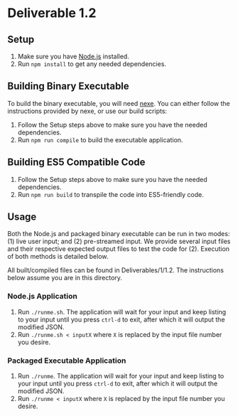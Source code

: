# Deliverable 1.2

## Setup
1. Make sure you have [Node.js](https://nodejs.org/en/) installed. 
2. Run `npm install` to get any needed dependencies. 

## Building Binary Executable
To build the binary executable, you will need [nexe](https://github.com/nexe). You can either follow the instructions provided by nexe, or use our build scripts:
1. Follow the Setup steps above to make sure you have the needed dependencies. 
2. Run `npm run compile` to build the executable application. 

## Building ES5 Compatible Code
1. Follow the Setup steps above to make sure you have the needed dependencies.
2. Run `npm run build` to transpile the code into ES5-friendly code.

## Usage
Both the Node.js and packaged binary executable can be run in two modes: (1) live user input; and (2) pre-streamed input. We provide several input files and their respective expected output files to test the code for (2). Execution of both methods is detailed below. 

All built/compiled files can be found in Deliverables/1/1.2. The instructions below assume you are in this directory.

### Node.js Application
1. Run `./runme.sh`. The application will wait for your input and keep listing to your input until you press `ctrl-d` to exit, after which it will output the modified JSON. 
2. Run `./runme.sh < inputX` where `X` is replaced by the input file number you desire.

### Packaged Executable Application
1. Run `./runme`. The application will wait for your input and keep listing to your input until you press `ctrl-d` to exit, after which it will output the modified JSON.
2. Run `./runme < inputX` where `X` is replaced by the input file number you desire.
